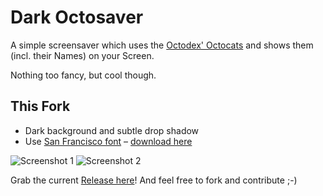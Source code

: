 # Dark Octosaver

A simple screensaver which uses the [Octodex' Octocats](http://octodex.github.com) and shows them (incl. their Names) on your Screen.

Nothing too fancy, but cool though.

## This Fork

- Dark background and subtle drop shadow
- Use [San Francisco font](https://developer.apple.com/fonts/) – [download here](https://devimages-cdn.apple.com/design/downloads/SF-Font.dmg)

![Screenshot 1](https://raw.github.com/dekpient/Octosaver/master/Release/Without-BG.png)
![Screenshot 2](https://raw.github.com/dekpient/Octosaver/master/Release/With-BG.png)

Grab the current [Release here](https://github.com/dekpient/Octosaver/raw/master/Release/Octosaver.saver.zip)!
And feel free to fork and contribute ;-)
